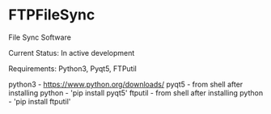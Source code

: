 # FTPFileSync
File Sync Software

Current Status: In active development

Requirements: Python3, Pyqt5, FTPutil

python3 - https://www.python.org/downloads/
pyqt5 - from shell after installing python - 'pip install pyqt5'
ftputil - from shell after installing python - 'pip install ftputil'


